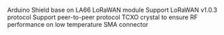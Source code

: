 Arduino Shield base on LA66 LoRaWAN module
Support LoRaWAN v1.0.3 protocol
Support peer-to-peer protocol
TCXO crystal to ensure RF performance on low temperature
SMA connector
